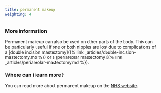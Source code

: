 ```yaml
---
title: permanent makeup
weighting: 4
---
```


### More information

Permanent makeup can also be used on other parts of the body. This can be particularly useful if one or both nipples are lost due to complications of a [double incision mastectomy]({% link _articles/double-incision-mastectomy.md %}) or a [periareolar mastectomy]({% link _articles/periareolar-mastectomy.md %}).

### Where can I learn more?

You can read more about permanent makeup on the [NHS website](http://www.nhs.uk/Conditions/cosmetic-treatments-guide/Pages/permanent-make-up.aspx).
